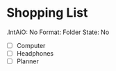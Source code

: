 # Shopping List

.IntAiO: No
Format: Folder
State: No

- [ ] Computer
- [ ] Headphones
- [ ] Planner
